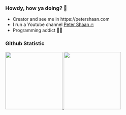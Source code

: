 <h3>Howdy, how ya doing? 🙌</h3>
<ul>
	<li>Creator and see me in https://petershaan.com</li>
	<li>I run a Youtube channel <a href="https://www.youtube.com/@petershaan_">Peter Shaan 🔥</a></li>
	<li>Programming addict 👨‍💻</li>
</ul>

### Github Statistic
<p align="left">
<a href="https://github.com/petershaan12">
  <img height="180em" src="https://github-readme-stats-eight-theta.vercel.app/api?username=petershaan12&show_icons=true&theme=algolia&include_all_commits=true&count_private=true"/>
  <img height="180em" src="https://github-readme-stats-eight-theta.vercel.app/api/top-langs/?username=petershaan12&layout=compact&langs_count=8&theme=algolia"/>
</a>
</p>


<!--
**developedbyed/developedbyed** is a ✨ _special_ ✨ repository because its `README.md` (this file) appears on your GitHub profile.

Here are some ideas to get you started:

- 🔭 I’m currently working on ...
- 🌱 I’m currently learning ...
- 👯 I’m looking to collaborate on ...
- 🤔 I’m looking for help with ...
- 💬 Ask me about ...
- 📫 How to reach me: ...
- 😄 Pronouns: ...
- ⚡ Fun fact: ...
-->
